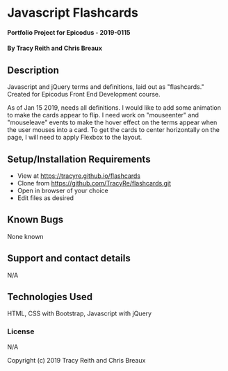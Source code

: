 # Javascript Flashcards

#### Portfolio Project for Epicodus - 2019-0115

#### By Tracy Reith and Chris Breaux

## Description

Javascript and jQuery terms and definitions, laid out as "flashcards." Created for Epicodus Front End Development course.

As of Jan 15 2019, needs all definitions. I would like to add some animation to make the cards appear to flip. I need work on "mouseenter" and "mouseleave" events to make the hover effect on the terms appear when the user mouses into a card. To get the cards to center horizontally on the page, I will need to apply Flexbox to the layout.

## Setup/Installation Requirements

* View at https://tracyre.github.io/flashcards
* Clone from https://github.com/TracyRe/flashcards.git
* Open in browser of your choice
* Edit files as desired


## Known Bugs

None known

## Support and contact details

N/A

## Technologies Used

HTML, CSS with Bootstrap, Javascript with jQuery

### License

N/A

Copyright (c) 2019 Tracy Reith and Chris Breaux
